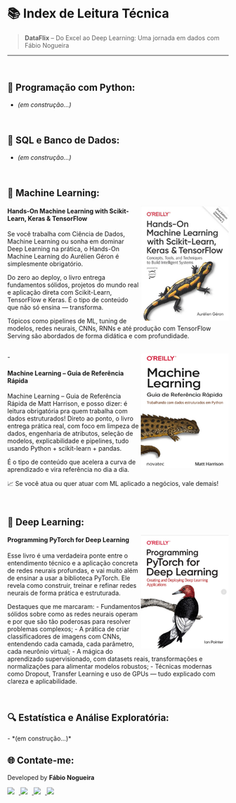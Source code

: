 # 📚 Index de Leitura Técnica

> **DataFlix** – Do Excel ao Deep Learning: Uma jornada em dados com Fábio Nogueira

---

<br>

<!-- Início da seção "Programação com Python" -->
## 🐍 Programação com Python:
- *(em construção...)*
<!-- Fim da seção "Programação com Python" -->

<br>

<!-- Início da seção "SQL e Banco de Dados" -->
## 🥮 SQL e Banco de Dados:
- *(em construção...)*
<!-- Fim da seção "SQL e Banco de Dados" -->

<br>

<!-- Início da seção "Machine Learning" -->
## 🤖 Machine Learning:
<!-- Livro 1 -->
<img src="https://github.com/faanogueira/DataFlix/blob/main/img/02.png" width="200px" align="right" alt="code">
<h4 align="left">Hands-On Machine Learning with Scikit-Learn, Keras & TensorFlow</h4>
<p align="left">Se você trabalha com Ciência de Dados, Machine Learning ou sonha em dominar Deep Learning na prática, o Hands-On Machine Learning do Aurélien Géron é simplesmente obrigatório.</p>
<p align="left">Do zero ao deploy, o livro entrega fundamentos sólidos, projetos do mundo real e aplicação direta com Scikit-Learn, TensorFlow e Keras. É o tipo de conteúdo que não só ensina — transforma.</p>
<p align="left">Tópicos como pipelines de ML, tuning de modelos, redes neurais, CNNs, RNNs e até produção com TensorFlow Serving são abordados de forma didática e com profundidade.</p>
<br>
-
<!-- Livro 2 -->
<img src="https://github.com/faanogueira/DataFlix/blob/main/img/03.png" width="200px" align="right" alt="code">
<h4 align="left">Machine Learning – Guia de Referência Rápida</h4>
<p align="left">Machine Learning – Guia de Referência Rápida de Matt Harrison, e posso dizer: é leitura obrigatória pra quem trabalha com dados estruturados!
Direto ao ponto, o livro entrega prática real, com foco em limpeza de dados, engenharia de atributos, seleção de modelos, explicabilidade e pipelines, tudo usando Python + scikit-learn + pandas.</p>
<p align="left">É o tipo de conteúdo que acelera a curva de aprendizado e vira referência no dia a dia.</p>
<p align="left">📈 Se você atua ou quer atuar com ML aplicado a negócios, vale demais!</p>
<!-- Fim da seção "Machine Learning" -->

<br>


<!-- Início da seção "Deep Learning" -->
<h2 align="left">🧠 Deep Learning: </h2>
<img src="https://github.com/faanogueira/DataFlix/blob/main/img/01.png" width="200px" align="right" alt="code">
<h4 align="left">Programming PyTorch for Deep Learning</h4>
<p align="left">Esse livro é uma verdadeira ponte entre o entendimento técnico e a aplicação concreta de redes neurais profundas, e vai muito além de ensinar a usar a biblioteca PyTorch. Ele revela como construir, treinar e refinar redes neurais de forma prática e estruturada.
</p>
<p align="left">Destaques que me marcaram:
- Fundamentos sólidos sobre como as redes neurais operam e por que são tão poderosas para resolver problemas complexos;
- A prática de criar classificadores de imagens com CNNs, entendendo cada camada, cada parâmetro, cada neurônio virtual;
- A mágica do aprendizado supervisionado, com datasets reais, transformações e normalizações para alimentar modelos robustos;
- Técnicas modernas como Dropout, Transfer Learning e uso de GPUs — tudo explicado com clareza e aplicabilidade.</p>
<!-- Fim da seção "Deep Learning" -->

<br>

<!-- Início da seção "Estatística e Análise Exploratória" -->
<h2 align="left">🔍 Estatística e Análise Exploratória: </h2>
- *(em construção...)*
<!-- Fim da seção "Estatística e Análise Exploratória" -->

<br>


<!-- Início da seção "Contato" -->
<h2>🌐 Contate-me: </h2>
<div>
  <p>Developed by <b>Fábio Nogueira</b></p>
</div>
<p>
<a href="https://www.linkedin.com/in/faanogueira/" target="_blank"><img style="padding-right: 10px;" src="https://img.icons8.com/?size=100&id=13930&format=png&color=000000" target="_blank" width="80"> </a>
<a href="https://github.com/faanogueira" target="_blank"><img style="padding-right: 10px;" src="https://img.icons8.com/?size=100&id=AZOZNnY73haj&format=png&color=000000" target="_blank" width="80"> </a>
<a href="https://api.whatsapp.com/send?phone=5571983937557" target="_blank"><img style="padding-right: 10px;" src="https://img.icons8.com/?size=100&id=16713&format=png&color=000000" target="_blank" width="80"> </a>
<a href="mailto:faanogueira@gmail.com"><img style="padding-right: 10px;" src="https://img.icons8.com/?size=100&id=P7UIlhbpWzZm&format=png&color=000000" target="_blank" width="80"> </a> 
</p>
<!-- Fim da seção "Contato" -->
